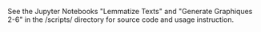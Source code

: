 See the Jupyter Notebooks "Lemmatize Texts" and "Generate Graphiques 2-6" in the /scripts/ directory for source code and usage instruction.

